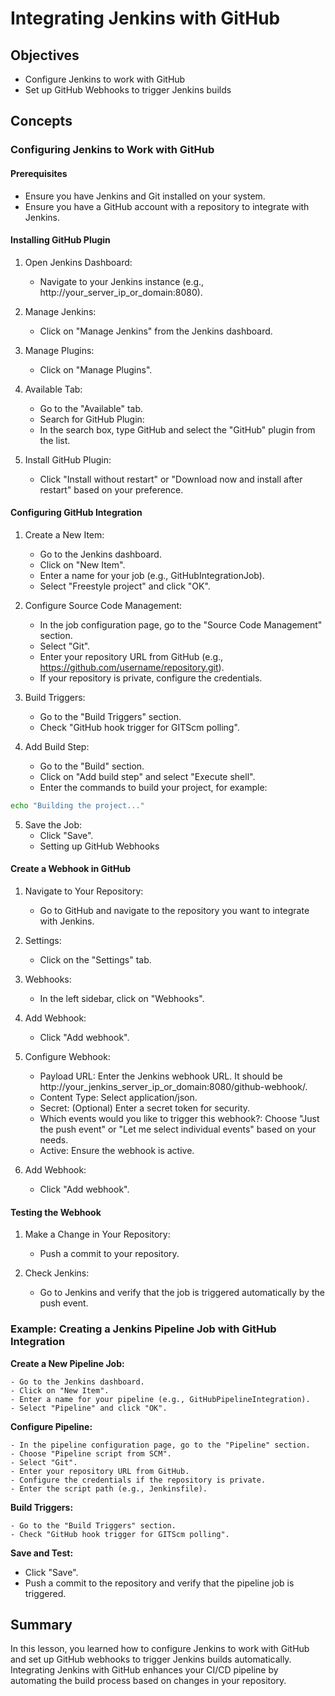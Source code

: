# Integrating Jenkins with GitHub

## Objectives
- Configure Jenkins to work with GitHub
- Set up GitHub Webhooks to trigger Jenkins builds

## Concepts
### Configuring Jenkins to Work with GitHub

#### Prerequisites
- Ensure you have Jenkins and Git installed on your system.
- Ensure you have a GitHub account with a repository to integrate with Jenkins.

#### Installing GitHub Plugin

1. Open Jenkins Dashboard:
    - Navigate to your Jenkins instance (e.g., http://your_server_ip_or_domain:8080).

2. Manage Jenkins:
    - Click on "Manage Jenkins" from the Jenkins dashboard.

3. Manage Plugins:
    - Click on "Manage Plugins".

4. Available Tab:
    - Go to the "Available" tab.
    - Search for GitHub Plugin:
    - In the search box, type GitHub and select the "GitHub" plugin from the list.

5. Install GitHub Plugin:
    - Click "Install without restart" or "Download now and install after restart" based on your preference.

#### Configuring GitHub Integration

1. Create a New Item:
    - Go to the Jenkins dashboard.
    - Click on "New Item".
    - Enter a name for your job (e.g., GitHubIntegrationJob).
    - Select "Freestyle project" and click "OK".

2. Configure Source Code Management:
    - In the job configuration page, go to the "Source Code Management" section.
    - Select "Git".
    - Enter your repository URL from GitHub (e.g., https://github.com/username/repository.git).
    - If your repository is private, configure the credentials.

3. Build Triggers:
    - Go to the "Build Triggers" section.
    - Check "GitHub hook trigger for GITScm polling".

4. Add Build Step:
    - Go to the "Build" section.
    - Click on "Add build step" and select "Execute shell".
    - Enter the commands to build your project, for example:

```sh
echo "Building the project..."
```

5. Save the Job:
    - Click "Save".
    - Setting up GitHub Webhooks

#### Create a Webhook in GitHub

1. Navigate to Your Repository:
    - Go to GitHub and navigate to the repository you want to integrate with Jenkins.

2. Settings:
    - Click on the "Settings" tab.

3. Webhooks:
    - In the left sidebar, click on "Webhooks".

4. Add Webhook:
    - Click "Add webhook".

5. Configure Webhook:
    - Payload URL: Enter the Jenkins webhook URL. It should be http://your_jenkins_server_ip_or_domain:8080/github-webhook/.
    - Content Type: Select application/json.
    - Secret: (Optional) Enter a secret token for security.
    - Which events would you like to trigger this webhook?: Choose "Just the push event" or "Let me select individual events" based on your needs.
    - Active: Ensure the webhook is active.

6. Add Webhook:
    - Click "Add webhook".

#### Testing the Webhook

1. Make a Change in Your Repository:
    - Push a commit to your repository.

2. Check Jenkins:
    - Go to Jenkins and verify that the job is triggered automatically by the push event.

### Example: Creating a Jenkins Pipeline Job with GitHub Integration
**Create a New Pipeline Job:**
    
    - Go to the Jenkins dashboard.
    - Click on "New Item".
    - Enter a name for your pipeline (e.g., GitHubPipelineIntegration).
    - Select "Pipeline" and click "OK".

**Configure Pipeline:**
    
    - In the pipeline configuration page, go to the "Pipeline" section.
    - Choose "Pipeline script from SCM".
    - Select "Git".
    - Enter your repository URL from GitHub.
    - Configure the credentials if the repository is private.
    - Enter the script path (e.g., Jenkinsfile).

**Build Triggers:**
    
    - Go to the "Build Triggers" section.
    - Check "GitHub hook trigger for GITScm polling".

**Save and Test:**

- Click "Save".
- Push a commit to the repository and verify that the pipeline job is triggered.

## Summary
In this lesson, you learned how to configure Jenkins to work with GitHub and set up GitHub webhooks to trigger Jenkins builds automatically. Integrating Jenkins with GitHub enhances your CI/CD pipeline by automating the build process based on changes in your repository.
